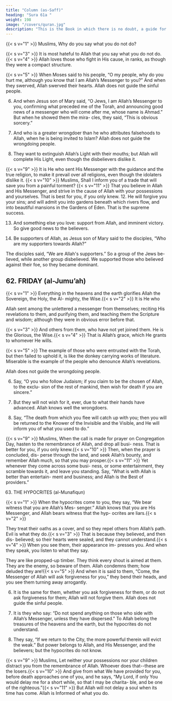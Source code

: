 ```yaml
---
title: "Column (as-Saff)"
heading: "Sura 61a "
weight: 198
image: "/covers/quran.jpg"
description: "This is the Book in which there is no doubt, a guide for the righteous."
---
```




<!-- Everything in the heavens and the earth
praises Allah. He is the Almighty, the Wise. -->

{{< s v="1" >}}  Muslims,  Why do you say what you do not do?

{{< s v="3" >}}  It is most hateful to Allah that you say what you do not do.{{< s v="4" >}}  Allah loves those who fight in His cause, in ranks, as though they were a compact structure.

{{< s v="5" >}}  When Moses said to his people, “O my people, why do you hurt me, although you know
that I am Allah’s Messenger to you?” And when they swerved, Allah swerved their
hearts. Allah does not guide the sinful people.

6. And when Jesus son of Mary said, “O Jews, I am Allah’s Messenger to you,
confirming what preceded me of the Torah, and announcing good news of a messenger
who will come after me, whose name is Ahmad.” But when he showed them the mira-
cles, they said, “This is obvious sorcery.”

7. And who is a greater wrongdoer than he who attributes falsehoods to Allah, when he
is being invited to Islam? Allah does not guide the wrongdoing people.

8. They want to extinguish Allah’s Light with their mouths; but Allah will complete His
Light, even though the disbelievers dislike it.

{{< s v="9" >}}  It is He who sent His Messenger with the guidance and the true religion, to make it
prevail over all religions, even though the idolaters dislike it.
{{< s v="10" >}}  Muslims,  Shall I inform you of a trade that will save you from a painful torment?
{{< s v="11" >}}  That you believe in Allah and His Messenger, and strive in the cause of Allah with your
possessions and yourselves. That is best for you, if you only knew.
12. He will forgive you your sins; and will admit you into gardens beneath which rivers
flow, and into beautiful mansions in the Gardens of Eden. That is the supreme success.

13. And something else you love: support from Allah, and imminent victory. So give good news to the believers.

14. Be supporters of Allah, as Jesus son of Mary said to the disciples,
“Who are my supporters towards Allah?”

The disciples said, “We are Allah's supporters.” So a group of the Jews be-
lieved, while another group disbelieved. We
supported those who believed against their
foe, so they became dominant.




## 62. FRIDAY (al-Jumu’ah)

{{< s v="1" >}}  Everything in the heavens and the earth glorifies Allah the Sovereign, the Holy, the Al-
mighty, the Wise.{{< s v="2" >}}  It is He who 

Allah sent among the unlettered a messenger from themselves; reciting His revelations to them, and purifying them, and
teaching them the Scripture and wisdom; although they were in obvious error before that.

{{< s v="3" >}}  And others from them, who have not yet joined them. He is the Glorious, the Wise.{{< s v="4" >}}  That is Allah’s grace, which He grants to whomever He wills. 

{{< s v="5" >}}  The example of those who were entrusted with the Torah, but then failed to uphold it,
is like the donkey carrying works of literature. Miserable is the example of the people who denounce Allah’s revelations. 

Allah does not guide the wrongdoing people.

6. Say, “O you who follow Judaism; if you claim to be the chosen of Allah, to the exclu-
sion of the rest of mankind, then wish for death if you are sincere.”
7. But they will not wish for it, ever, due to what their hands have advanced. Allah knows
well the wrongdoers.

8. Say, “The death from which you flee will catch up with you; then you will be returned
to the Knower of the Invisible and the Visible, and He will inform you of what you used to
do.”

{{< s v="9" >}}  Muslims,  When the call is made
for prayer on Congregation Day, hasten to
the remembrance of Allah, and drop all busi-
ness. That is better for you, if you only knew.{{< s v="10" >}}  Then, when the prayer is concluded, dis-
perse through the land, and seek Allah’s
bounty, and remember Allah much, so that
you may prosper.{{< s v="11" >}}  Yet whenever they come across some busi-
ness, or some entertainment, they scramble
towards it, and leave you standing. Say,
“What is with Allah is better than entertain-
ment and business; and Allah is the Best of
providers.”


63. THE HYPOCRITES (al-Munafiqun)

{{< s v="1" >}}  When the hypocrites come to you, they say, “We bear witness that you are Allah’s Mes-
senger.” Allah knows that you are His Messenger, and Allah bears witness that the hyp-
ocrites are liars.{{< s v="2" >}}  

They treat their oaths as a cover, and so they repel others from Allah’s path. Evil is what
they do.{{< s v="3" >}}  That is because they believed, and then dis-
believed; so their hearts were sealed, and they cannot understand.{{< s v="4" >}}  When you see them, their appearance im-
presses you. And when they speak, you listen to what they say. 

They are like propped-up timber. They think every shout is aimed at
them. They are the enemy, so beware of them.
Allah condemns them; how deluded they are!{{< s v="5" >}}  And when it is said to them, “Come, the
Messenger of Allah will ask forgiveness for
you,” they bend their heads, and you see them
turning away arrogantly.

6. It is the same for them, whether you ask forgiveness for them, or do not ask forgiveness
for them; Allah will not forgive them. Allah does not guide the sinful people.

7. It is they who say: “Do not spend anything on those who side with Allah’s Messenger,
unless they have dispersed.” To Allah belong the treasures of the heavens and the earth, but
the hypocrites do not understand. 

8. They say, “If we return to the City, the more powerful therein will evict the weak.” But
power belongs to Allah, and His Messenger,
and the believers; but the hypocrites do not know.

{{< s v="9" >}}  Muslims,  Let neither your possessions nor your children distract you from the
remembrance of Allah. Whoever does that--these are the losers.{{< s v="10" >}}  And give from what We have provided for
you, before death approaches one of you, and
he says, “My Lord, if only You would delay
me for a short while, so that I may be charita-
ble, and be one of the righteous.”{{< s v="11" >}}  But Allah will not delay a soul when its time
has come. Allah is Informed of what you do.


